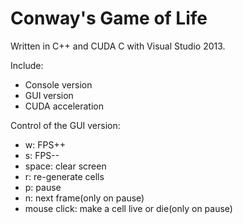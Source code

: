 # Conway's Game of Life  
Written in C++ and CUDA C with Visual Studio 2013.  
  
Include:  
- Console version  
- GUI version  
- CUDA acceleration  
  
Control of the GUI version:    
- w: FPS++  
- s: FPS--  
- space: clear screen  
- r: re-generate cells  
- p: pause  
- n: next frame(only on pause)  
- mouse click: make a cell live or die(only on pause)  
